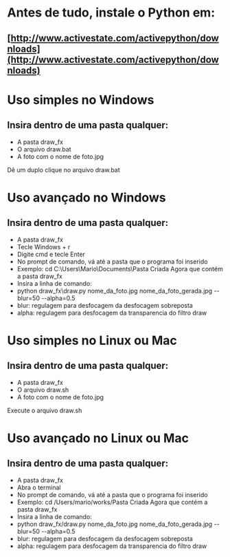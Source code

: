 # Antes de tudo, instale o Python em:
## [http://www.activestate.com/activepython/downloads](http://www.activestate.com/activepython/downloads)

# Uso simples no Windows
## Insira dentro de uma pasta qualquer:
- A pasta draw_fx
- O arquivo draw.bat
- A foto com o nome de foto.jpg

Dê um duplo clique no arquivo draw.bat

# Uso avançado no Windows
## Insira dentro de uma pasta qualquer:
- A pasta draw_fx
- Tecle Windows + r
- Digite cmd e tecle Enter
- No prompt de comando, vá até a pasta que o programa foi inserido
- Exemplo: cd C:\Users\Mario\Documents\Pasta Criada Agora que contém a pasta draw_fx
- Insira a linha de comando:
- python draw_fx\draw.py nome_da_foto.jpg nome_da_foto_gerada.jpg --blur=50 --alpha=0.5
- blur: regulagem para desfocagem da desfocagem sobreposta
- alpha: regulagem para desfocagem da transparencia do filtro draw

# Uso simples no Linux ou Mac
## Insira dentro de uma pasta qualquer:
- A pasta draw_fx
- O arquivo draw.sh
- A foto com o nome de foto.jpg

Execute o arquivo draw.sh

# Uso avançado no Linux ou Mac
## Insira dentro de uma pasta qualquer:
- A pasta draw_fx
- Abra o terminal
- No prompt de comando, vá até a pasta que o programa foi inserido
- Exemplo: cd /Users/mario/works/Pasta Criada Agora que contém a pasta draw_fx
- Insira a linha de comando:
- python draw_fx/draw.py nome_da_foto.jpg nome_da_foto_gerada.jpg --blur=50 --alpha=0.5
- blur: regulagem para desfocagem da desfocagem sobreposta
- alpha: regulagem para desfocagem da transparencia do filtro draw